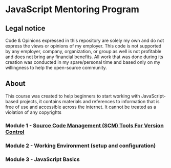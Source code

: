 # JavaScript Mentoring Program

## Legal notice

Code & Opinions expressed in this repository are solely my own and do not express the views or opinions of my employer. This code is not supported by any employer, company, organization, or group as well is not profitable and does not bring any financial benefits. All work that was done during its creation was conducted in my spare/personal time and based only on my willingness to help the open-source community.

## About

This course was created to help beginners to start working with JavaScript-based projects, it contains materials and references to information that is free of use and accessible across the internet. It cannot be treated as a violation of any copyrights

### Module 1 - [Source Code Management (SCM) Tools For Version Control](./M1-SourceCodeManagement/README.md)

### Module 2 - Working Environment (setup and configuration)

### Module 3 - JavaScript Basics
